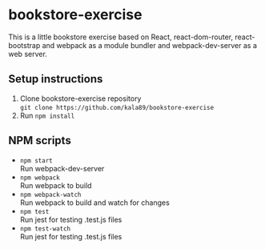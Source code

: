 # bookstore-exercise
This is a little bookstore exercise based on React, react-dom-router, react-bootstrap and webpack as a module bundler and webpack-dev-server as a web server.

## Setup instructions
1. Clone bookstore-exercise repository<br>```git clone https://github.com/kala89/bookstore-exercise```
2. Run ```npm install```

## NPM scripts
* ```npm start```<br>Run webpack-dev-server
* ```npm webpack```<br>Run webpack to build
* ```npm webpack-watch```<br>Run webpack to build and watch for changes
* ```npm test```<br>Run jest for testing .test.js files
* ```npm test-watch```<br>Run jest for testing .test.js files